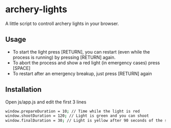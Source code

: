 # archery-lights
A little script to controll archery lights in your browser.

## Usage
- To start the light press [RETURN], you can restart (even while the process is running) by pressing [RETURN] again.
- To abort the process and show a red light (in emergency cases) press [SPACE]
- To restart after an emergency breakup, just press [RETURN] again

## Installation
Open js/app.js and edit the first 3 lines

```sh
window.prepareDuration = 10; // Time while the light is red
window.shootDuration = 120; // Light is green and you can shoot
window.finalDuration = 30; // Light is yellow after 90 seconds of the shoot duration
```